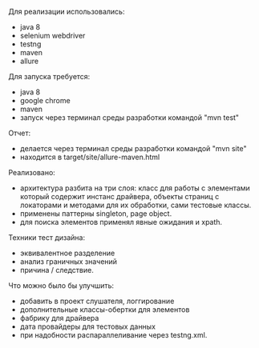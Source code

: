 Для реализации использовались:
- java 8
- selenium webdriver
- testng
- maven
- allure

Для запуска требуется:
- java 8
- google chrome
- maven
- запуск через терминал среды разработки командой "mvn test"

Отчет:
- делается через терминал среды разработки командой "mvn site"
- находится в target/site/allure-maven.html

Реализовано:
- архитектура разбита на три слоя: класс для работы с элементами который содержит инстанс драйвера,
объекты страниц с локаторами и методами для их обработки, сами тестовые классы.
- применены паттерны singleton, page object.
- для поиска элементов применял явные ожидания и xpath.

Техники тест дизайна:
- эквивалентное разделение
- анализ граничных значений
- причина / следствие.


Что можно было бы улучшить:
- добавить в проект слушателя, логгирование
- дополнительные классы-обертки для элементов
- фабрику для драйвера
- дата провайдеры для тестовых данных
- при надобности распараллеливание через testng.xml.



